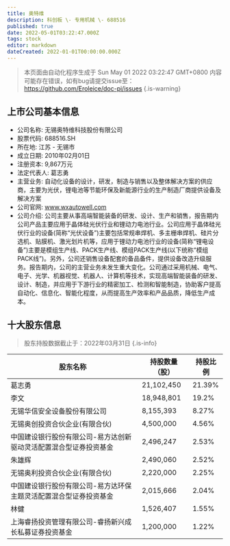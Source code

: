 ```yaml
---
title: 奥特维
description: 科创板 \- 专用机械 \- 688516
published: true
date: 2022-05-01T03:22:47.000Z
tags: stock
editor: markdown
dateCreated: 2022-01-01T00:00:00.000Z
---
```


> 本页面由自动化程序生成于 Sun May 01 2022 03:22:47 GMT+0800
> 内容可能存在错误，如有bug请提交issue至：https://github.com/Eroleice/doc-pi/issues
{.is-warning}

## 上市公司基本信息
- 公司名称: 无锡奥特维科技股份有限公司
- 股票代码: 688516.SH
- 所在地: 江苏 - 无锡市
- 成立日期: 2010年02月01日
- 注册资本: 9,867万元
- 法定代表人: 葛志勇
- 主营业务: 自动化设备的设计，研发，制造与销售以及整体解决方案的供应商，主要为光伏，锂电池等节能环保及新能源行业的生产制造厂商提供设备及解决方案
- 公司官网: www.wxautowell.com
- 公司介绍: 公司主要从事高端智能装备的研发、设计、生产和销售，报告期内公司产品主要应用于晶体硅光伏行业和锂动力电池行业。公司应用于晶体硅光伏行业的设备(简称“光伏设备”)主要包括常规串焊机、多主栅串焊机、硅片分选机、贴膜机、激光划片机等，应用于锂动力电池行业的设备(简称“锂电设备”)主要是模组生产线、PACK生产线、模组PACK生产线(以下统称“模组PACK线”)。另外，公司还销售设备配套的备品备件，提供设备改造升级服务。报告期内，公司的主营业务未发生重大变化。公司通过采用机械、电气、电子、光学、机器视觉、机器人、计算机等技术，实现高端智能装备的研发、设计、制造，并应用于下游行业的精密加工、检测和智能制造，协助客户提高自动化、信息化、智能化程度，从而提高生产效率和产品品质，降低生产成本。


## 十大股东信息
> 股东持股数据截止于：2022年03月31日
{.is-info}

| 股东名称 | 持股数量（股） | 持股比例 |
| --- | --- | --- |
| 葛志勇 | 21,102,450 | 21.39% |
| 李文 | 18,948,801 | 19.2% |
| 无锡华信安全设备股份有限公司 | 8,155,393 | 8.27% |
| 无锡奥创投资合伙企业(有限合伙) | 4,500,000 | 4.56% |
| 中国建设银行股份有限公司-易方达创新驱动灵活配置混合型证券投资基金 | 2,496,247 | 2.53% |
| 朱雄辉 | 2,490,060 | 2.52% |
| 无锡奥利投资合伙企业(有限合伙) | 2,220,000 | 2.25% |
| 中国建设银行股份有限公司-易方达环保主题灵活配置混合型证券投资基金 | 2,015,666 | 2.04% |
| 林健 | 1,526,407 | 1.55% |
| 上海睿扬投资管理有限公司-睿扬新兴成长私募证券投资基金 | 1,200,000 | 1.22% |




